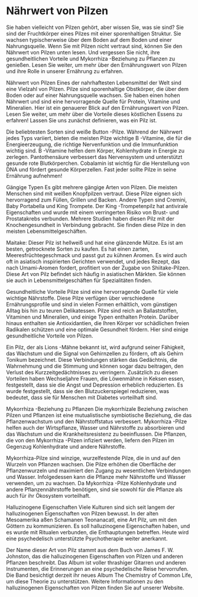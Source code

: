 # Nährwert von Pilzen
Sie haben vielleicht von Pilzen gehört, aber wissen Sie, was sie sind? Sie sind der Fruchtkörper eines Pilzes mit einer sporenhaltigen Struktur. Sie wachsen typischerweise über dem Boden auf dem Boden und einer Nahrungsquelle. Wenn Sie mit Pilzen nicht vertraut sind, können Sie den Nährwert von Pilzen unten lesen. Und vergessen Sie nicht, ihre gesundheitlichen Vorteile und Mykorrhiza -Beziehung zu Pflanzen zu genießen. Lesen Sie weiter, um mehr über den Ernährungswert von Pilzen und ihre Rolle in unserer Ernährung zu erfahren.

Nährwert von Pilzen
Eines der nahrhaftesten Lebensmittel der Welt sind eine Vielzahl von Pilzen. Pilze sind sporenhaltige Obstkörper, die über dem Boden oder auf einer Nahrungsquelle wachsen. Sie haben einen hohen Nährwert und sind eine hervorragende Quelle für Protein, Vitamine und Mineralien. Hier ist ein genauerer Blick auf den Ernährungswert von Pilzen. Lesen Sie weiter, um mehr über die Vorteile dieses köstlichen Essens zu erfahren! Lassen Sie uns zunächst definieren, was ein Pilz ist.

Die beliebtesten Sorten sind weiße Button -Pilze. Während der Nährwert jedes Typs variiert, bieten die meisten Pilze wichtige B -Vitamine, die für die Energieerzeugung, die richtige Nervenfunktion und die Immunfunktion wichtig sind. B -Vitamine helfen dem Körper, Kohlenhydrate in Energie zu zerlegen. Pantothensäure verbessert das Nervensystem und unterstützt gesunde rote Blutkörperchen. Cobalamin ist wichtig für die Herstellung von DNA und fördert gesunde Körperzellen. Fast jeder sollte Pilze in seine Ernährung aufnehmen!

Gängige Typen
Es gibt mehrere gängige Arten von Pilzen. Die meisten Menschen sind mit weißen Knopfpilzen vertraut. Diese Pilze eignen sich hervorragend zum Füllen, Grillen und Backen. Andere Typen sind Cremini, Baby Portabella und King Trompete. Der King -Trompetenpilz hat antivirale Eigenschaften und wurde mit einem verringerten Risiko von Brust- und Prostatakrebs verbunden. Mehrere Studien haben diesen Pilz mit der Knochengesundheit in Verbindung gebracht. Sie finden diese Pilze in den meisten Lebensmittelgeschäften.

Maitake: Dieser Pilz ist hellweiß und hat eine glänzende Mütze. Es ist am besten, getrocknete Sorten zu kaufen. Es hat einen zarten, Meeresfrüchtegeschmack und passt gut zu kühnen Aromen. Es wird auch oft in asiatisch inspirierten Gerichten verwendet, und jedes Rezept, das nach Umami-Aromen fordert, profitiert von der Zugabe von Shiitake-Pilzen. Diese Art von Pilz befindet sich häufig in asiatischen Märkten. Sie können sie auch in Lebensmittelgeschäften für Spezialitäten finden.

Gesundheitliche Vorteile
Pilze sind eine hervorragende Quelle für viele wichtige Nährstoffe. Diese Pilze verfügen über verschiedene Ernährungsprofile und sind in vielen Formen erhältlich, vom günstigen Alltag bis hin zu teuren Delikatessen. Pilze sind reich an Ballaststoffen, Vitaminen und Mineralien, und einige Typen enthalten Protein. Darüber hinaus enthalten sie Antioxidantien, die Ihren Körper vor schädlichen freien Radikalen schützen und eine optimale Gesundheit fördern. Hier sind einige gesundheitliche Vorteile von Pilzen.

Ein Pilz, der als Lions -Mähne bekannt ist, wird aufgrund seiner Fähigkeit, das Wachstum und die Signal von Gehirnzellen zu fördern, oft als Gehirn Tonikum bezeichnet. Diese Verbindungen stärken das Gedächtnis, die Wahrnehmung und die Stimmung und können sogar dazu beitragen, den Verlust des Kurzzeitgedächtnisses zu verringern. Zusätzlich zu diesen Vorteilen haben Wechseljahre Frauen, die Löwenmähne in Keksen essen, festgestellt, dass sie die Angst und Depression erheblich reduzierten. Es wurde festgestellt, dass sie den Blutzuckerspiegel reduzieren, was bedeutet, dass sie für Menschen mit Diabetes vorteilhaft sind.

Mykorrhiza -Beziehung zu Pflanzen
Die mykorrhizale Beziehung zwischen Pilzen und Pflanzen ist eine mutualistische symbiotische Beziehung, die das Pflanzenwachstum und den Nährstoffstatus verbessert. Mykorrhiza -Pilze helfen auch der Wirtspflanze, Wasser und Nährstoffe zu absorbieren und das Wachstum und die Krankheitsresistenz zu beeinflussen. Die Pflanzen, die von den Mykorrhiza -Pilzen infiziert werden, liefern den Pilzen im Gegenzug Kohlenhydrate und andere Nährstoffe.

Mykorrhiza-Pilze sind winzige, wurzelfestende Pilze, die in und auf den Wurzeln von Pflanzen wachsen. Die Pilze erhöhen die Oberfläche der Pflanzenwurzeln und maximiert den Zugang zu wesentlichen Verbindungen und Wasser. Infolgedessen kann die Pflanze mehr Nährstoffe und Wasser verwenden, um zu wachsen. Da Mykorrhiza -Pilze Kohlenhydrate und andere Pflanzennährstoffe benötigen, sind sie sowohl für die Pflanze als auch für ihr Ökosystem vorteilhaft.

Halluzinogene Eigenschaften
Viele Kulturen sind sich seit langem der halluzinogenen Eigenschaften von Pilzen bewusst. In der alten Mesoamerika aßen Schamanen Teonanacatl, eine Art Pilz, um mit den Göttern zu kommunizieren. Es soll halluzinogene Eigenschaften haben, und es wurde mit Ritualen verbunden, die Enthauptungen betreffen. Heute wird eine psychedelisch unterstützte Psychotherapie weiter anerkannt.

Der Name dieser Art von Pilz stammt aus dem Buch von James F. W. Johnston, das die halluzinogenen Eigenschaften von Pilzen und anderen Pflanzen beschreibt. Das Album ist voller thrashiger Gitarren und anderen Instrumenten, die Erinnerungen an eine psychedelische Reise hervorrufen. Die Band besichtigt derzeit ihr neues Album The Chemistry of Common Life, um diese Theorie zu unterstützen. Weitere Informationen zu den halluzinogenen Eigenschaften von Pilzen finden Sie auf unserer Website.
